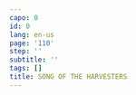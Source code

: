 ```yaml
---
capo: 0
id: 0
lang: en-us
page: '110'
step: ''
subtitle: ''
tags: []
title: SONG OF THE HARVESTERS
---
```

